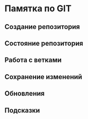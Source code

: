# Памятка по GIT
## Создание репозитория
## Состояние репозитория
## Работа с ветками
## Сохранение изменений
## Обновления
## Подсказки